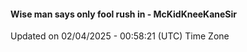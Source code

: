 #### Wise man says only fool rush in - McKidKneeKaneSir
Updated on 02/04/2025 - 00:58:21 (UTC) Time Zone
